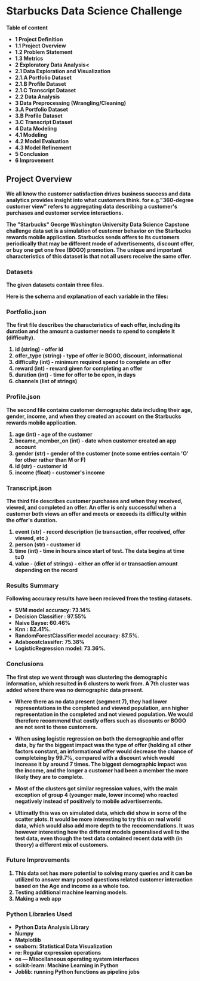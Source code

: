 # Starbucks Data Science Challenge

<b> Table of content<br>
- 1 Project Definition
- 1.1 Project Overview 
- 1.2 Problem Statement
- 1.3 Metrics
- 2 Exploratory Data Analysis<
- 2.1 Data Exploration and Visualization
- 2.1.A Portfolio Dataset
- 2.1.B Profile Dataset
- 2.1.C Transcript Dataset
- 2.2 Data Analysis
- 3 Data Preprocessing (Wrangling/Cleaning)
- 3.A Portfolio Dataset
- 3.B Profile Dataset
- 3.C Transcript Dataset
- 4 Data Modeling
- 4.1 Modeling
- 4.2 Model Evaluation
- 4.3 Model Refinement
- 5 Conclusion
- 6 Improvement

## Project Overview
We all know the customer satisfaction drives business success and data analytics provides insight into what customers think. for e.g."360-degree customer view" refers to aggregating data describing a customer's purchases and customer service interactions.

The "Starbucks" George Washington University Data Science Capstone challenge data set is a simulation of customer behavior on the Starbucks rewards mobile application. Starbucks sends offers to its customers periodically that may be different mode of advertisements, discount offer, or buy one get one free (BOGO) promotion. The unique and important characteristics of this dataset is that not all users receive the same offer.


### Datasets
The given datasets contain three files. 

Here is the schema and explanation of each variable in the files:
### Portfolio.json
The first file describes the characteristics of each offer, including its duration and the amount a customer needs to spend to complete it (difficulty). <br>
1. id (string) - offer id 
2. offer_type (string) - type of offer ie BOGO, discount, informational
3. difficulty (int) - minimum required spend to complete an offer
4. reward (int) - reward given for completing an offer
5. duration (int) - time for offer to be open, in days
6. channels (list of strings)

### Profile.json
The second file contains customer demographic data including their age, gender, income, and when they created an account on the Starbucks rewards mobile application.
1. age (int) - age of the customer
2. became_member_on (int) - date when customer created an app account
3. gender (str) - gender of the customer (note some entries contain 'O' for other rather than M or F)
4. id (str) - customer id
5. income (float) - customer's income

### Transcript.json
The third file describes customer purchases and when they received, viewed, and completed an offer. An offer is only successful when a customer both views an offer and meets or exceeds its difficulty within the offer's duration.

1. event (str) - record description (ie transaction, offer received, offer viewed, etc.)
2. person (str) - customer id
3. time (int) - time in hours since start of test. The data begins at time t=0
4. value - (dict of strings) - either an offer id or transaction amount depending on the record

### Results Summary

Following accuracy results have been recieved from the testing datasets.
- SVM model accuracy: 73.14%
- Decision Classifier : 97.55%
- Naive Bayse: 60.46%
- Knn : 82.41%.
- RandomForestClassifier model accuracy: 87.5%.
- Adaboostclassifer: 75.38%
- LogisticRegression model: 73.36%.

### Conclusions
The first step we went through was clustering the demographic information, which resulted in 6 clusters to work from. A 7th cluster was added where there was no demographic data present.
- Where there as no data present (segment 7), they had lower representations in the completed and viewed population, ann higher representation in the completed and not viewed population. We would therefore recommend that costly offers such as discounts or BOGO are not sent to these customers.

- When using logistic regression on both the demographic and offer data, by far the biggest impact was the type of offer (holding all other factors constant, an informational offer would decrease the chance of completeing by 99.7%, compared with a discount which would increase it by around 7 times. The biggest demographic impact was the income, and the longer a customer had been a member the more likely they are to complete.

- Most of the clusters got similar regression values, with the main exception of group 4 (younger male, lower income) who reacted negatively instead of positively to mobile advertisements.

- Ultimatly this was on simulated data, which did show in some of the scatter plots. It would be more interesting to try this on real world data, which would also add more depth to the reccomendations. It was however interesting how the different models generalised well to the test data, even though the test data contained recent data with (in theory) a different mix of customers.

### Future Improvements
1. This data set has more potential to solving many queries and it can be utilized to answer many posed questions related customer interaction based on the Age and income as a whole too.
2. Testing additional machine learning models.
3. Making a web app

### Python Libraries Used
- Python Data Analysis Library
- Numpy
- Matplotlib
- seaborn: Statistical Data Visualization
- re: Regular expression operations
- os — Miscellaneous operating system interfaces
- scikit-learn: Machine Learning in Python
- Joblib: running Python functions as pipeline jobs
